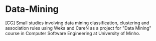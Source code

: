 # Data-Mining
[CG] Small studies involving data mining classification, clustering and association rules using Weka and CareN as a project for "Data Mining" course in Computer Software Engineering at University of Minho.
